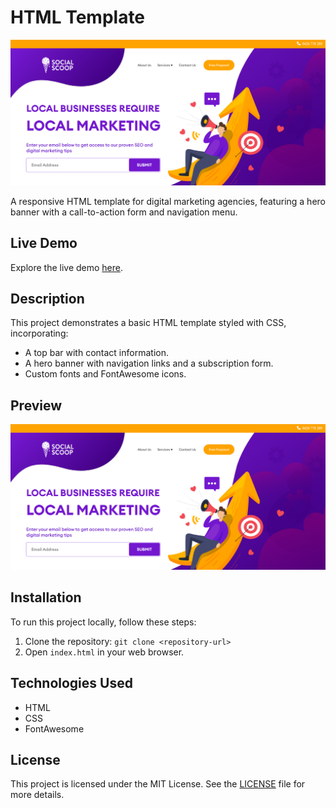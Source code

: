 # HTML Template

![HTML Template Preview](./img/preview.png)

A responsive HTML template for digital marketing agencies, featuring a hero banner with a call-to-action form and navigation menu.

## Live Demo

Explore the live demo [here](https://html-template-task.netlify.app/).

## Description

This project demonstrates a basic HTML template styled with CSS, incorporating:
- A top bar with contact information.
- A hero banner with navigation links and a subscription form.
- Custom fonts and FontAwesome icons.

## Preview

![HTML Template Preview](./img/preview.png)

## Installation

To run this project locally, follow these steps:
1. Clone the repository: `git clone <repository-url>`
2. Open `index.html` in your web browser.

## Technologies Used

- HTML
- CSS
- FontAwesome

## License

This project is licensed under the MIT License. See the [LICENSE](LICENSE) file for more details.